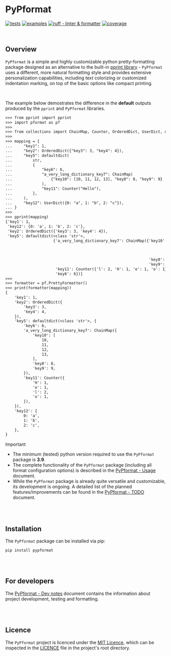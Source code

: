 # PyPformat

[![tests](https://github.com/SpectraL519/pypformat/actions/workflows/tests.yaml/badge.svg)](https://github.com/SpectraL519/pypformat/actions/workflows/tests)
[![examples](https://github.com/SpectraL519/pypformat/actions/workflows/examples.yaml/badge.svg)](https://github.com/SpectraL519/pypformat/actions/workflows/examples)
[![ruff - linter & formatter](https://github.com/SpectraL519/pypformat/actions/workflows/ruff.yaml/badge.svg)](https://github.com/SpectraL519/pypformat/actions/workflows/ruff)
[![coverage](https://img.shields.io/endpoint?url=https://gist.githubusercontent.com/SpectraL519/60ba7283e412ea91cd2db2b3b649003d/raw/pypf_covbadge.json)]()

<br />

## Overview

`PyPformat` is a simple and highly customizable python pretty-formatting package designed as an alternative to the built-in [pprint library](https://docs.python.org/3/library/pprint.html) - `PyPformat` uses a different, more natural formatting style and provides extensive personalization capabilities, including text colorizing or customized indentation marking, on top of the basic options like compact printing.

<br />

The example below demostrates the difference in the **default** outputs produced by the `pprint` and `PyPformat` libraries.

```txt
>>> from pprint import pprint
>>> import pformat as pf
>>>
>>> from collections import ChainMap, Counter, OrderedDict, UserDict, defaultdict
>>>
>>> mapping = {
...     "key1": 1,
...     "key2": OrderedDict({"key3": 3, "key4": 4}),
...     "key5": defaultdict(
...         str,
...         {
...             "key6": 6,
...             "a_very_long_dictionary_key7": ChainMap(
...                 {"key10": [10, 11, 12, 13], "key8": 8, "key9": 9}
...             ),
...             "key11": Counter("Hello"),
...         },
...     ),
...     "key12": UserDict({0: "a", 1: "b", 2: "c"}),
... }
>>>
>>> pprint(mapping)
{'key1': 1,
 'key12': {0: 'a', 1: 'b', 2: 'c'},
 'key2': OrderedDict({'key3': 3, 'key4': 4}),
 'key5': defaultdict(<class 'str'>,
                     {'a_very_long_dictionary_key7': ChainMap({'key10': [10,
                                                                         11,
                                                                         12,
                                                                         13],
                                                               'key8': 8,
                                                               'key9': 9}),
                      'key11': Counter({'l': 2, 'H': 1, 'e': 1, 'o': 1}),
                      'key6': 6})}
>>>
>>> formatter = pf.PrettyFormatter()
>>> print(formatter(mapping))
{
    'key1': 1,
    'key2': OrderedDict({
        'key3': 3,
        'key4': 4,
    }),
    'key5': defaultdict(<class 'str'>, {
        'key6': 6,
        'a_very_long_dictionary_key7': ChainMap({
            'key10': [
                10,
                11,
                12,
                13,
            ],
            'key8': 8,
            'key9': 9,
        }),
        'key11': Counter({
            'H': 1,
            'e': 1,
            'l': 2,
            'o': 1,
        }),
    }),
    'key12': {
        0: 'a',
        1: 'b',
        2: 'c',
    },
}
```

> [!IMPORTANT]
>
> - The minimum (tested) python version required to use the `PyPformat` package is **3.9**.
> - The complete functionality of the `PyPformat` package (including all format configuration options) is described in the [PyPformat - Usage](https://github.com/SpectraL519/pypformat/tree/76ae00f2c20df2911e04d8f6b12e81bb9ba192b1/docs/usage.md) document.
> - While the `PyPformat` package is already quite versatile and customizable, its development is ongoing. A detailed list of the planned features/improvements can be found in the [PyPformat - TODO](https://github.com/SpectraL519/pypformat/tree/76ae00f2c20df2911e04d8f6b12e81bb9ba192b1/docs/todo.md) document.

<br />
<br />

## Installation

The `PyPformat` package can be installed via pip:

```shell
pip install pypformat
```

<br />
<br />

## For developers

The [PyPformat - Dev notes](https://github.com/SpectraL519/pypformat/tree/76ae00f2c20df2911e04d8f6b12e81bb9ba192b1/docs/dev_notes.md) document contains the information about project development, testing and formatting.

<br />
<br />

## Licence

The `PyPformat` project is licenced under the [MIT Licence](https://opensource.org/license/mit/), which can be inspected in the [LICENCE](https://github.com/SpectraL519/pypformat/tree/76ae00f2c20df2911e04d8f6b12e81bb9ba192b1/LICENSE) file in the project's root directory.
